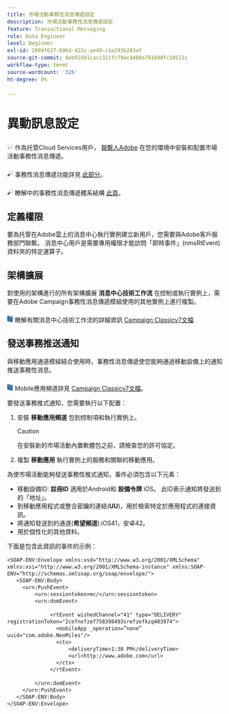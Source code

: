 ```yaml
---
title: 市場活動事務性消息傳遞設定
description: 市場活動事務性消息傳遞設定
feature: Transactional Messaging
role: Data Engineer
level: Beginner
exl-id: 2899f627-696d-422c-ae49-c1e293b283af
source-git-commit: 8eb92dd1cacc321fc79ac4480a791690fc18511c
workflow-type: tm+mt
source-wordcount: '326'
ht-degree: 0%

---
```


# 異動訊息設定

![](../assets/do-not-localize/speech.png)  作為托管Cloud Services用戶， [聯繫人Adobe](../start/campaign-faq.md#support) 在您的環境中安裝和配置市場活動事務性消息傳遞。

![](../assets/do-not-localize/glass.png) 事務性消息傳遞功能詳見 [此部分](../send/transactional.md)。

![](../assets/do-not-localize/glass.png) 瞭解中的事務性消息傳遞體系結構 [此頁](../architecture/architecture.md)。

## 定義權限

要為托管在Adobe雲上的消息中心執行實例建立新用戶，您需要與Adobe客戶服務部門聯繫。 消息中心用戶是需要專用權限才能訪問「即時事件」(nmsRtEvent)資料夾的特定運算子。

## 架構擴展

對使用的架構進行的所有架構擴展 **消息中心技術工作流** 在控制或執行實例上，需要在Adobe Campaign事務性消息傳遞模組使用的其他實例上進行複製。

![](../assets/do-not-localize/book.png) 瞭解有關消息中心技術工作流的詳細資訊 [Campaign Classicv7文檔](https://experienceleague.adobe.com/docs/campaign-classic/using/transactional-messaging/configure-transactional-messaging/additional-configurations.html#technical-workflows)

## 發送事務推送通知

與移動應用通道模組結合使用時，事務性消息傳遞使您能夠通過移動設備上的通知推送事務性消息。

![](../assets/do-not-localize/book.png) Mobile應用頻道詳見 [Campaign Classicv7文檔](https://experienceleague.adobe.com/docs/campaign-classic/using/sending-messages/sending-push-notifications/about-mobile-app-channel.html?lang=en#sending-messages)。

要發送事務推式通知，您需要執行以下配置：

1. 安裝 **移動應用頻道** 包到控制項和執行實例上。

   >[!CAUTION]
   >
   >在安裝新的市場活動內置軟體包之前，請檢查您的許可協定。

1. 複製 **移動應用** 執行實例上的服務和關聯的移動應用。

為使市場活動能夠發送事務性推式通知，事件必須包含以下元素：

* 移動設備ID: **註冊ID** 適用於Android和 **設備令牌** iOS。 此ID表示通知將發送到的「地址」。
* 到移動應用程式或整合密鑰的連結(**UU**)，用於檢索特定於應用程式的連接資訊。
* 將通知發送到的通道(**希望頻道**):iOS41，安卓42。
* 用於個性化的其他資料。

下面是包含此資訊的事件的示例：

```
<SOAP-ENV:Envelope xmlns:xsd="http://www.w3.org/2001/XMLSchema" xmlns:xsi="http://www.w3.org/2001/XMLSchema-instance" xmlns:SOAP-ENV="http://schemas.xmlsoap.org/soap/envelope/">
   <SOAP-ENV:Body>
     <urn:PushEvent>
         <urn:sessiontoken>mc/</urn:sessiontoken>
         <urn:domEvent>

              <rtEvent wishedChannel="41" type="DELIVERY" registrationToken="2cefnefzef758398493srefzefkzq483974">
                <mobileApp _operation=”none” uuid="com.adobe.NeoMiles"/>
                <ctx>
                    <deliveryTime>1:30 PM</deliveryTime>
                    <url>http://www.adobe.com</url>
                </ctx>
              </rtEvent>

         </urn:domEvent>
     </urn:PushEvent>           
   </SOAP-ENV:Body>
</SOAP-ENV:Envelope>
```
